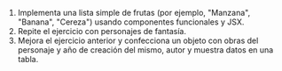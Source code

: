 1. Implementa una lista simple de frutas (por ejemplo, "Manzana", "Banana", "Cereza") usando componentes funcionales y JSX.
2. Repite el ejercicio con personajes de fantasía.
3. Mejora el ejercicio anterior y confecciona un objeto con obras del personaje y año de creación del mismo, autor y muestra datos en una tabla.